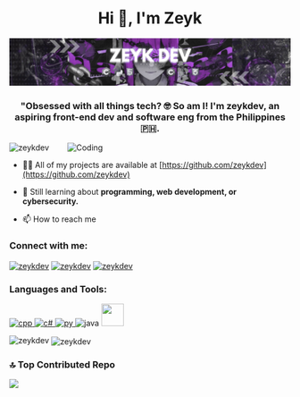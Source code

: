 
<h1 align="center">Hi 👋, I'm Zeyk</h1>
<div align="center"> <img src="https://github.com/zeykdev/zeykdev/blob/main/zeykdev_bannerpluns.jpg"> </div>
<h3 align="center">"Obsessed with all things tech? 🤓 So am I! I'm zeykdev, an aspiring front-end dev and software eng from the Philippines 🇵🇭.</h3>
<img align="right" alt="Coding" width="400" src="https://media1.tenor.com/m/ryrz15dZftwAAAAC/anime.gif">
<p align="left"> <img src="https://komarev.com/ghpvc/?username=zeykdev&label=Profile%20views&color=red&style=flat" alt="zeykdev" /> </p>

- 👨‍💻 All of my projects are available at [https://github.com/zeykdev](https://github.com/zeykdev)

- 💬 Still learning about **programming, web development, or cybersecurity.**

- 📫 How to reach me 


<h3 align="left">Connect with me:</h3>
<p align="left">
<a href="https://linkedin.com/in/zeykdev" target="blank"><img align="center" src="https://raw.githubusercontent.com/rahuldkjain/github-profile-readme-generator/master/src/images/icons/Social/linked-in-alt.svg" alt="zeykdev" height="30" width="40" /></a>
<a href="https://instagram.com/zeykdev" target="blank"><img align="center" src="https://raw.githubusercontent.com/rahuldkjain/github-profile-readme-generator/master/src/images/icons/Social/instagram.svg" alt="zeykdev" height="30" width="40" /></a>
<a href="https://www.youtube.com/channel/zeykdev" target="blank"><img align="center" src="https://raw.githubusercontent.com/rahuldkjain/github-profile-readme-generator/master/src/images/icons/Social/youtube.svg" alt="zeykdev" height="30" width="40" /></a>
  
</p>

<h3 align="left">Languages and Tools:</h3>
<p align="left"> <a href="https://isocpp.org/" target="_blank" rel="noreferrer"> <img src="https://www.vectorlogo.zone/logos/isocpp/isocpp-icon.svg" alt="cpp" width="40" height="40"/> </a> <a href="https://dotnet.microsoft.com/en-us/languages/csharp" target="_blank" rel="noreferrer"> <img src="https://cdn.worldvectorlogo.com/logos/c--4.svg" alt="c#" width="40" height="40"/> </a> <a href="https://www.python.org/" target="_blank" rel="noreferrer"> <img src="https://cdn.worldvectorlogo.com/logos/python-5.svg" alt="py" width="40" height="40"/> </a> <img src="https://seeklogo.com/images/J/java-logo-7F8B35BAB3-seeklogo.com.png" alt="java" width="40" height="40"/> </a> <a href="https://photoshop.com" target="_blank" rel="noreferrer"> <img src="https://upload.wikimedia.org/wikipedia/commons/thumb/a/af/Adobe_Photoshop_CC_icon.svg/2101px-Adobe_Photoshop_CC_icon.svg.png" width="40" height="40"/> </a> </p>

<p><img align="left" src="https://github-readme-stats.vercel.app/api/top-langs/?username=zeykdev&theme=tokyonight&show_icons=true&hide_border=true&layout=compact" alt="zeykdev" /></p>

<p>&nbsp;<img align="center" src="https://github-readme-stats.vercel.app/api?username=zeykdev&theme=tokyonight&show_icons=true&hide_border=true&count_private=true" alt="zeykdev" /></p>


### 🔝 Top Contributed Repo
![](https://github-contributor-stats.vercel.app/api?username=zeykdev&limit=5&theme=tokyonight&combine_all_yearly_contributions=true)
